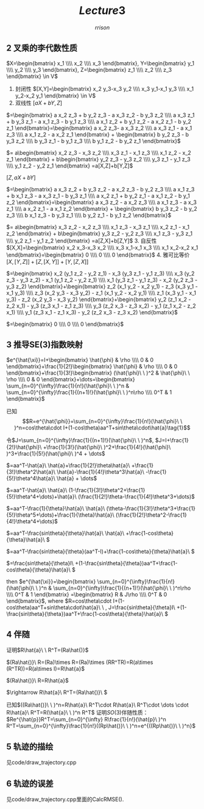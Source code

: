 # $$Lecture 3$$
$$rrison$$
## 2 叉乘的李代数性质
$X=\begin{bmatrix}
   x_1 \\\\
   x_2 \\\\
   x_3
  \end{bmatrix},
  Y=\begin{bmatrix}
   y_1 \\\\
   y_2 \\\\
   y_3
  \end{bmatrix},
  Z=\begin{bmatrix}
   z_1 \\\\
   z_2 \\\\
   z_3
  \end{bmatrix} \in V$
1. 封闭性 
$[X,Y]=\begin{bmatrix}
   x_2 y_3-x_3 y_2 \\\\
   x_3 y_1-x_1 y_3 \\\\
   x_1 y_2-x_2 y_1
  \end{bmatrix} \in V$
2. 双线性 
$[aX+bY,Z]$

$=\begin{bmatrix}
   a x_2 z_3 + b y_2 z_3 - a x_3 z_2 - b y_3 z_2 \\\\
   a x_3 z_1 + b y_3 z_1 - a x_1 z_3 - b y_1 z_3 \\\\
   a x_1 z_2 + b y_1 z_2 - a x_2 z_1 - b y_2 z_1
  \end{bmatrix}=\begin{bmatrix}
   a x_2 z_3- a x_3 z_2 \\\\
   a x_3 z_1 - a x_1 z_3 \\\\
   a x_1 z_2 - a x_2 z_1
  \end{bmatrix} + \begin{bmatrix}
   b y_2 z_3 - b y_3 z_2 \\\\
   b y_3 z_1 - b y_1 z_3 \\\\
   b y_1 z_2 - b y_2 z_1
  \end{bmatrix}$
  
  $= a\begin{bmatrix}
   x_2 z_3 - x_3 z_2 \\\\
   x_3 z_1 - x_1 z_3 \\\\
   x_1 z_2 - x_2 z_1
  \end{bmatrix} + b\begin{bmatrix}
   y_2 z_3 - y_3 z_2 \\\\
   y_3 z_1 - y_1 z_3 \\\\
   y_1 z_2 - y_2 z_1
  \end{bmatrix}
  =a[X,Z]+b[Y,Z]$
  
  $[Z,aX+bY]$
  
$=\begin{bmatrix}
   a x_3 z_2 + b y_3 z_2 - a x_2 z_3 - b y_2 z_3 \\\\
   a x_1 z_3 + b x_1 z_3 - a x_3 z_1 - b y_3 z_1 \\\\
   a x_2 z_1 + b y_2 z_1 - a x_1 z_2 - b y_1 z_2
  \end{bmatrix}=\begin{bmatrix}
   a x_3 z_2 - a x_2 z_3 \\\\
   a x_1 z_3  - a x_3 z_1 \\\\
   a x_2 z_1 - a x_1 z_2
  \end{bmatrix} + \begin{bmatrix}
   b y_3 z_2 - b y_2 z_3 \\\\
   b x_1 z_3 - b y_3 z_1 \\\\
   b y_2 z_1 - b y_1 z_2
  \end{bmatrix}$
  
  $= a\begin{bmatrix}
   x_3 z_2 - x_2 z_3 \\\\
   x_1 z_3  - x_3 z_1 \\\\
   x_2 z_1 - x_1 z_2
  \end{bmatrix} + b\begin{bmatrix}
   y_3 z_2 - y_2 z_3 \\\\
   x_1 z_3 - y_3 z_1 \\\\
   y_2 z_1 - y_1 z_2
  \end{bmatrix}
  =a[Z,X]+b[Z,Y]$
3. 自反性
$[X,X]=\begin{bmatrix}
   x_2 x_3-x_3 x_2 \\\\
   x_3 x_1-x_1 x_3 \\\\
   x_1 x_2-x_2 x_1
  \end{bmatrix}=\begin{bmatrix}
   0 \\\\
   0 \\\\
   0
  \end{bmatrix}$
4. 雅可比等价
$[X,[Y,Z]]+[Z,[X,Y]]+[Y,[Z,X]]$

$=\begin{bmatrix}
   x_2 (y_1 z_2 - y_2 z_1) - x_3 (y_3 z_1 - y_1 z_3) \\\\
   x_3 (y_2 z_3 - y_3 z_2) - x_1 (y_1 z_2 - y_2 z_1) \\\\
   x_1 (y_3 z_1 - y_1 z_3) - x_2 (y_2 z_3 - y_3 z_2)
  \end{bmatrix}+\begin{bmatrix}
   z_2 (x_1 y_2 - x_2 y_1) - z_3 (x_3 y_1 - x_1 y_3) \\\\
   z_3 (x_2 y_3 - x_3 y_2) - z_1 (x_1 y_2 - x_2 y_1) \\\\
   z_1 (x_3 y_1 - x_1 y_3) - z_2 (x_2 y_3 - x_3 y_2)
  \end{bmatrix}+\begin{bmatrix}
   y_2 (z_1 x_2 - z_2 x_1) - y_3 (z_3 x_1 - z_1 z_3) \\\\
   y_3 (z_2 x_3 - z_3 x_2) - y_1 (z_1 x_2 - z_2 x_1) \\\\
   y_1 (z_3 x_1 - z_1 x_3) - y_2 (z_2 x_3 - z_3 x_2)
  \end{bmatrix}$
  
  $=\begin{bmatrix}
   0 \\\\
   0 \\\\
   0
  \end{bmatrix}$
  
## 3 推导SE(3)指数映射
$e^{\hat{\xi}}=I+\begin{bmatrix}
   \hat{\phi} & \rho \\\\
   0 & 0
  \end{bmatrix}+\frac{1}{2!}\begin{bmatrix}
   \hat{\phi} & \rho \\\\
   0 & 0
  \end{bmatrix}+\frac{1}{3!}\begin{bmatrix}
   (\hat{\phi}\ \ )^2 & \hat{\phi}\ \ \rho \\\\
   0 & 0
  \end{bmatrix}+\dots=\begin{bmatrix}
   \sum_{n=0}^{\infty}\frac{1}{n!}(\hat{\phi}\ \ )^n & \sum_{n=0}^{\infty}\frac{1}{(n+1)!}(\hat{\phi}\ \ )^n\rho \\\\
   0^T & 1
  \end{bmatrix}$

  已知$$R=e^{\hat{\phi}}=\sum_{n=0}^{\infty}\frac{1}{n!}(\hat{\phi}\ \ )^n=cos\theta\cdot I+(1-cos\theta)aa^T+sin\theta\cdot\hat{a}\tag{1}$$
  
  令$J=\sum_{n=0}^{\infty}\frac{1}{(n+1)!}(\hat{\phi}\ \ )^n$, 
$J=I+\frac{1}{2!}\hat{\phi}\ +\frac{1}{3!}(\hat{\phi}\ )^2+\frac{1}{4!}(\hat{\phi}\ )^3+\frac{1}{5!}(\hat{\phi}\ )^4 + \dots$

$=aa^T-\hat{a}\ \hat{a}+\frac{1}{2!}\theta\hat{a}\ +\frac{1}{3!}\theta^2\hat{a}\ \hat{a}-\frac{1}{4!}\theta^3\hat{a}\ -\frac{1}{5!}\theta^4\hat{a}\ \hat{a} + \dots$

$=aa^T-\hat{a}\ \hat{a}\ (1-\frac{1}{3!}\theta^2+\frac{1}{5!}\theta^4+\dots)+\hat{a}\ (\frac{1}{2!}\theta-\frac{1}{4!}\theta^3+\dots)$

$=aa^T-\frac{1}{\theta}\hat{a}\ \hat{a}\ (\theta-\frac{1}{3!}\theta^3+\frac{1}{5!}\theta^5+\dots)+\frac{1}{\theta}\hat{a}\ (\frac{1}{2!}\theta^2-\frac{1}{4!}\theta^4+\dots)$

$=aa^T-\frac{sin\theta}{\theta}\hat{a}\ \hat{a}\ +\frac{1-cos\theta}{\theta}\hat{a}\ $

$=aa^T-\frac{sin\theta}{\theta}(aa^T-I)+\frac{1-cos\theta}{\theta}\hat{a}\ $

$=\frac{sin\theta}{\theta}I\ +(1-\frac{sin\theta}{\theta})aa^T+\frac{1-cos\theta}{\theta}\hat{a}\ $

then  $e^{\hat{\xi}}=\begin{bmatrix}
   \sum_{n=0}^{\infty}\frac{1}{n!}(\hat{\phi}\ \ )^n & \sum_{n=0}^{\infty}\frac{1}{(n+1)!}(\hat{\phi}\ \ )^n\rho \\\\
   0^T & 1
  \end{bmatrix}
  =\begin{bmatrix}
   R & J\rho \\\\
   0^T & 0
  \end{bmatrix}$,
where $R=cos\theta\cdot I+(1-cos\theta)aa^T+sin\theta\cdot\hat{a}\ \ , J=\frac{sin\theta}{\theta}I\ +(1-\frac{sin\theta}{\theta})aa^T+\frac{1-cos\theta}{\theta}\hat{a}\ $
## 4 伴随
证明$R\hat{a}\ \ R^T=(Ra\hat{)}$

$(Ra\hat{)}\ R=(Ra)\times R=(Ra)\times (RR^TR)=R(a\times (R^TR))=R(a\times I)=R\hat{a}$

$(Ra\hat{)}\ R=R\hat{a}$

$\rightarrow R\hat{a}\ R^T=(Ra\hat{)}\ $

已知$((Ra\hat{)}\ \ )^n=R\hat{a}\ R^T\cdot R\hat{a}\ R^T\cdot \dots \cdot R\hat{a}\ R^T=R(\hat{a}\ \ )^n R^T$
证明$SO(3)$伴随性质：
$Re^{\hat{p}}R^T=\sum_{n=0}^{\infty} R\frac{1}{n!}(\hat{p}\ )^n R^T=\sum_{n=0}^{\infty}\frac{1}{n!}((Rp\hat{)}\ \ )^n=e^{((Rp\hat{)}\ \ )^n}$
## 5 轨迹的描绘
见code/draw_trajectory.cpp
## 6 轨迹的误差
见code/draw_trajectory.cpp里面的CalcRMSE().

